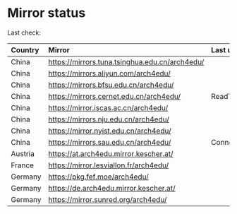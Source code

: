 <script src="./time.js"></script>
# Mirror status
Last check: <script type="text/javascript">localize(1739636675.9616392);</script>

|Country|Mirror|Last update|
|:------|:-----|:----------|
|China|https://mirrors.tuna.tsinghua.edu.cn/arch4edu/|<script type="text/javascript">localize(1739601649);</script>|
|China|https://mirrors.aliyun.com/arch4edu/|<script type="text/javascript">localize(1739601649);</script>|
|China|https://mirrors.bfsu.edu.cn/arch4edu/|<script type="text/javascript">localize(1739601649);</script>|
|China|https://mirrors.cernet.edu.cn/arch4edu/|ReadTimeout|
|China|https://mirror.iscas.ac.cn/arch4edu/|<script type="text/javascript">localize(1739601649);</script>|
|China|https://mirrors.nju.edu.cn/arch4edu/|<script type="text/javascript">localize(1739515293);</script>|
|China|https://mirror.nyist.edu.cn/arch4edu/|<script type="text/javascript">localize(1739601649);</script>|
|China|https://mirrors.sau.edu.cn/arch4edu/|ConnectionError|
|Austria|https://at.arch4edu.mirror.kescher.at/|<script type="text/javascript">localize(1739601649);</script>|
|France|https://mirror.lesviallon.fr/arch4edu/|<script type="text/javascript">localize(1739601649);</script>|
|Germany|https://pkg.fef.moe/arch4edu/|<script type="text/javascript">localize(1739601649);</script>|
|Germany|https://de.arch4edu.mirror.kescher.at/|<script type="text/javascript">localize(1739601649);</script>|
|Germany|https://mirror.sunred.org/arch4edu/|<script type="text/javascript">localize(1739601649);</script>|

<script src="./tablefilter/tablefilter.js"></script>
<script src="./table.js"></script>